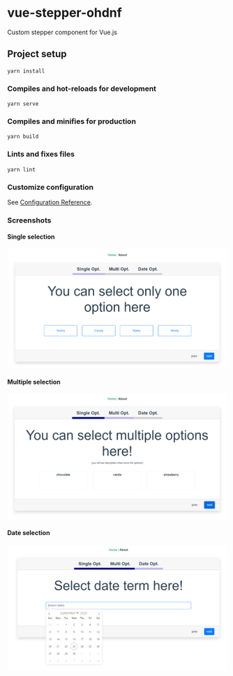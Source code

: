 # vue-stepper-ohdnf

Custom stepper component for Vue.js

## Project setup
```
yarn install
```

### Compiles and hot-reloads for development
```
yarn serve
```

### Compiles and minifies for production
```
yarn build
```

### Lints and fixes files
```
yarn lint
```

### Customize configuration
See [Configuration Reference](https://cli.vuejs.org/config/).

### Screenshots

#### Single selection

![step one](img/step_01.png)

#### Multiple selection

![step two](img/step_02.png)

#### Date selection

![step three](img/step_03.png)